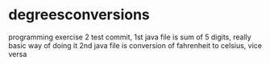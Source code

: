 # degreesconversions
programming exercise 2
test commit, 
1st java file is sum of 5 digits, really basic way of doing it
2nd java file is conversion of fahrenheit to celsius, vice versa
